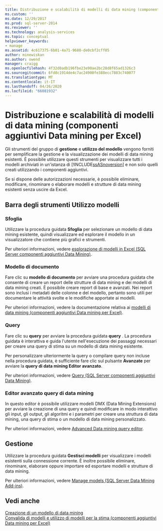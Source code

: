 ```yaml
---
title: Distribuzione e scalabilità di modelli di data mining (componenti aggiuntivi Data mining per Excel) | Microsoft Docs
ms.custom: ''
ms.date: 12/29/2017
ms.prod: sql-server-2014
ms.reviewer: ''
ms.technology: analysis-services
ms.topic: conceptual
helpviewer_keywords:
- manage
ms.assetid: 4c617375-6b01-4a71-9680-de0cbf2cff05
author: minewiskan
ms.author: owend
manager: craigg
ms.openlocfilehash: 4f32d0adb196fbe23e90ae2bc28d8f65ad1326c3
ms.sourcegitcommit: 6fd8c1914de4c7ac24900fe388ecc7883c740077
ms.translationtype: MT
ms.contentlocale: it-IT
ms.lasthandoff: 04/26/2020
ms.locfileid: "66081932"
---
```

# <a name="deploying-and-scaling-mining-models-data-mining-add-ins-for-excel"></a>Distribuzione e scalabilità di modelli di data mining (componenti aggiuntivi Data mining per Excel)
  Gli strumenti del gruppo di **gestione** e **utilizzo del modello** vengono forniti per semplificare la gestione e la visualizzazione dei modelli di data mining esistenti. È possibile utilizzare questi strumenti per visualizzare tutti i modelli archiviati in un'istanza di [!INCLUDE[ssASnoversion](../includes/ssasnoversion-md.md)] e non solo quelli creati utilizzando i componenti aggiuntivi.  
  
 Se si dispone delle autorizzazioni necessarie, è possibile eliminare, modificare, rinominare o elaborare modelli e strutture di data mining esistenti senza uscire da Excel.  
  
## <a name="model-usage-toolbar"></a>Barra degli strumenti Utilizzo modelli  
  
### <a name="browse"></a>Sfoglia  
 Utilizzare la procedura guidata **Sfoglia** per selezionare un modello di data mining esistente, quindi visualizzare ed esplorare il modello in un visualizzatore che contiene più grafici e strumenti.  
  
 Per ulteriori informazioni, vedere [esplorazione di modelli in Excel &#40;SQL Server componenti aggiuntivi Data Mining&#41;](browsing-models-in-excel-sql-server-data-mining-add-ins.md).  
  
### <a name="document-model"></a>Modello di documento  
 Fare clic su **modello di documento** per avviare una procedura guidata che consente di creare un report delle strutture di data mining e dei modelli di data mining creati. È possibile creare report di base e avanzati. Nei report sono inclusi i metadati delle colonne e del modello, pertanto sono utili per documentare le attività svolte e le modifiche apportate ai modelli.  
  
 Per ulteriori informazioni, vedere la documentazione relativa ai [modelli di data mining &#40;componenti aggiuntivi Data mining per Excel&#41;](documenting-mining-models-data-mining-add-ins-for-excel.md).  
  
### <a name="query"></a>Query  
 Fare clic su **query** per avviare la procedura guidata **query** . La procedura guidata è interattiva e guida l'utente nell'esecuzione dei passaggi necessari per creare una query di stima su un modello di data mining esistente.  
  
 Per personalizzare ulteriormente la query o compilare query non incluse nella procedura guidata, è sufficiente fare clic sul pulsante **Avanzate** per avviare la **query di data mining Editor avanzato**.  
  
 Per ulteriori informazioni, vedere [Query &#40;SQL Server componenti aggiuntivi Data Mining&#41;](query-sql-server-data-mining-add-ins.md).  
  
### <a name="data-mining-advanced-query-editor"></a>Editor avanzato query di data mining  
 In questo editor è possibile utilizzare modelli DMX (Data Mining Extensions) per avviare la creazione di una query e quindi modificare in modo interattivo gli input, gli output, gli algoritmi e i parametri per creare una struttura di data mining, una query di stima o un modello di data mining personalizzato.  
  
 Per ulteriori informazioni, vedere [Advanced Data mining query editor](advanced-data-mining-query-editor.md).  
  
## <a name="management"></a>Gestione  
 Utilizzare la procedura guidata **Gestisci modelli** per visualizzare i modelli esistenti sulla connessione corrente. È inoltre possibile eliminare, rinominare, elaborare oppure importare ed esportare modelli e strutture di data mining.  
  
 Per ulteriori informazioni, vedere [Manage models &#40;SQL Server Data Mining Add-ins&#41;](manage-models-sql-server-data-mining-add-ins.md).  
  
## <a name="see-also"></a>Vedi anche  
 [Creazione di un modello di data mining](creating-a-data-mining-model.md)   
 [Convalida di modelli e utilizzo di modelli per la stima &#40;componenti aggiuntivi Data mining per Excel&#41;](validating-models-and-using-models-for-prediction-data-mining-add-ins-for-excel.md)  
  
  
